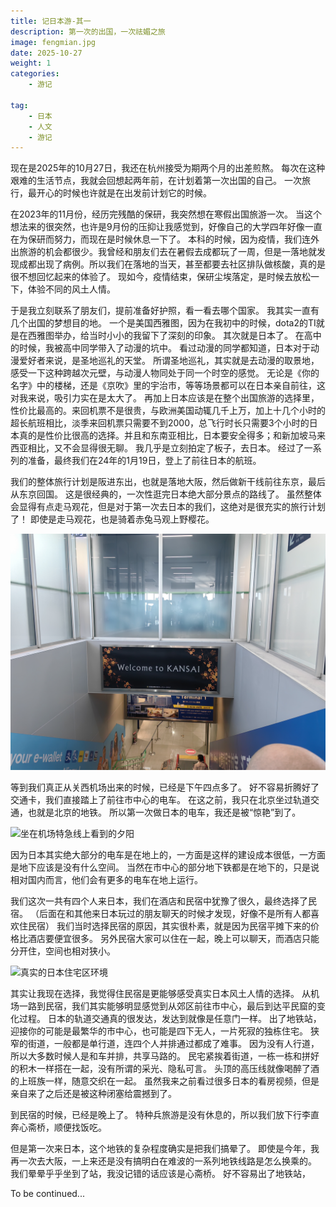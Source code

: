 ```yaml
---
title: 记日本游-其一
description: 第一次的出国，一次祛媚之旅
image: fengmian.jpg
date: 2025-10-27
weight: 1
categories: 
    - 游记

tag:
    - 日本
    - 人文
    - 游记
---
```

现在是2025年的10月27日，我还在杭州接受为期两个月的出差煎熬。
每次在这种艰难的生活节点，我就会回想起两年前，在计划着第一次出国的自己。
一次旅行，最开心的时候也许就是在出发前计划它的时候。


在2023年的11月份，经历完残酷的保研，我突然想在寒假出国旅游一次。
当这个想法来的很突然，也许是9月份的压抑让我感觉到，好像自己的大学四年好像一直在为保研而努力，而现在是时候休息一下了。
本科的时候，因为疫情，我们连外出旅游的机会都很少。我曾经和朋友们去在暑假去成都玩了一周，但是一落地就发现成都出现了病例。所以我们在落地的当天，甚至都要去社区排队做核酸，真的是很不想回忆起来的体验了。
现如今，疫情结束，保研尘埃落定，是时候去放松一下，体验不同的风土人情。

于是我立刻联系了朋友们，提前准备好护照，看一看去哪个国家。
我其实一直有几个出国的梦想目的地。
一个是美国西雅图，因为在我初中的时候，dota2的TI就是在西雅图举办，给当时小小的我留下了深刻的印象。
其次就是日本了。
在高中的时候，我被高中同学带入了动漫的坑中。
看过动漫的同学都知道，日本对于动漫爱好者来说，是圣地巡礼的天堂。
所谓圣地巡礼，其实就是去动漫的取景地，感受一下这种跨越次元壁，与动漫人物同处于同一个时空的感觉。
无论是《你的名字》中的楼梯，还是《京吹》里的宇治市，等等场景都可以在日本亲自前往，这对我来说，吸引力实在是太大了。
再加上日本应该是在整个出国旅游的选择里，性价比最高的。来回机票不是很贵，与欧洲美国动辄几千上万，加上十几个小时的超长航班相比，淡季来回机票只需要不到2000，总飞行时长只需要3个小时的日本真的是性价比很高的选择。并且和东南亚相比，日本要安全得多；和新加坡马来西亚相比，又不会显得很无聊。
我几乎是立刻拍定了板子，去日本。
经过了一系列的准备，最终我们在24年的1月19日，登上了前往日本的航班。

我们的整体旅行计划是阪进东出，也就是落地大阪，然后做新干线前往东京，最后从东京回国。
这是很经典的，一次性逛完日本绝大部分景点的路线了。
虽然整体会显得有点走马观花，但是对于第一次去日本的我们，这绝对是很充实的旅行计划了！
即使是走马观花，也是骑着赤兔马观上野樱花。

![到达关西机场](初来机场.jpg)

等到我们真正从关西机场出来的时候，已经是下午四点多了。
好不容易折腾好了交通卡，我们直接踏上了前往市中心的电车。
在这之前，我只在北京坐过轨道交通，也就是北京的地铁。
所以第一次做日本的电车，我还是被“惊艳”到了。

![坐在机场特急线上看到的夕阳](机场特急.png)

因为日本其实绝大部分的电车是在地上的，一方面是这样的建设成本很低，一方面是地下应该是没有什么空间。
当然在市中心的部分地下铁都是在地下的，只是说相对国内而言，他们会有更多的电车在地上运行。

我们这次一共有四个人来日本，我们在酒店和民宿中犹豫了很久，最终选择了民宿。
（后面在和其他来日本玩过的朋友聊天的时候才发现，好像不是所有人都喜欢住民宿）
我们当时选择民宿的原因，其实很朴素，就是因为民宿平摊下来的价格比酒店要便宜很多。
另外民宿大家可以住在一起，晚上可以聊天，而酒店只能分开住，空间也相对狭小。

![真实的日本住宅区环境](minsuzhouwei.jpg)

其实让我现在选择，我觉得住民宿是更能够感受真实日本风土人情的选择。
从机场一路到民宿，我们其实能够明显感觉到从郊区前往市中心，最后到达平民窟的变化过程。
日本的轨道交通真的很发达，发达到就像是任意门一样。
出了地铁站，迎接你的可能是最繁华的市中心，也可能是四下无人，一片死寂的独栋住宅。
狭窄的街道，一般都是单行道，连四个人并排通过都成了难事。
因为没有人行道，所以大多数时候人是和车并排，共享马路的。
民宅紧挨着街道，一栋一栋和拼好的积木一样搭在一起，没有所谓的采光、隐私可言。
头顶的高压线就像喝醉了酒的上班族一样，随意交织在一起。
虽然我来之前看过很多日本的看房视频，但是亲自来了之后还是被这种闭塞给震撼到了。

到民宿的时候，已经是晚上了。
特种兵旅游是没有休息的，所以我们放下行李直奔心斋桥，顺便找饭吃。

但是第一次来日本，这个地铁的复杂程度确实是把我们搞晕了。
即使是今年，我再一次去大阪，一上来还是没有搞明白在难波的一系列地铁线路是怎么换乘的。
我们晕晕乎乎坐到了站，我没记错的话应该是心斋桥。
好不容易出了地铁站，


To be continued...


